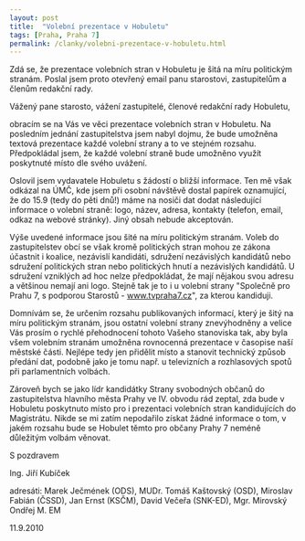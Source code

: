 ```yaml
---
layout: post
title:  "Volební prezentace v Hobuletu"
tags: [Praha, Praha 7]
permalink: /clanky/volebni-prezentace-v-hobuletu.html
---
```


Zdá se, že prezentace volebních stran v Hobuletu je šitá na míru politickým stranám. Poslal jsem proto otevřený email panu starostovi, zastupitelům a členům redakční rady.

Vážený pane starosto, vážení zastupitelé, členové redakční rady Hobuletu,

obracím se na Vás ve věci prezentace volebních stran v Hobuletu. Na posledním jednání zastupitelstva jsem nabyl dojmu, že bude umožněna textová prezentace každé volební strany a to ve stejném rozsahu. Předpokládal jsem, že každé volební straně bude umožněno využít poskytnuté místo dle svého uvážení.

Oslovil jsem vydavatele Hobuletu s žádostí o bližší informace. Ten mě však odkázal na ÚMČ, kde jsem při osobní návštěvě dostal papírek oznamující, že do 15.9 (tedy do pěti dnů!) máme na nosiči dat dodat následující informace o volební straně: logo, název, adresa, kontakty (telefon, email, odkaz na webové stránky). Jiný obsah nebude akceptován.

Výše uvedené informace jsou šité na míru politickým stranám. Voleb do zastupitelstev obcí se však kromě politických stran mohou ze zákona účastnit i koalice, nezávislí kandidáti, sdružení nezávislých kandidátů nebo sdružení politických stran nebo politických hnutí a nezávislých kandidátů. U sdružení vzniklých ad hoc nelze předpokládat, že mají nějakou svou adresu a většinou nemají ani logo. Stejně tak je to i u volební strany "Společně pro Prahu 7, s podporou Starostů - www.tvpraha7.cz", za kterou kandiduji.

Domnívám se, že určením rozsahu publikovaných informací, který je šitý na míru politickým stranám, jsou ostatní volební strany znevýhodněny a velice Vás prosím o rychlé přehodnocení tohoto Vašeho stanoviska tak, aby byla všem volebním stranám umožněna rovnocenná prezentace v časopise naší městské části. Nejlépe tedy jen přidělit místo a stanovit technický způsob předání dat, podobně jako je tomu např. u televizních a rozhlasových spotů při parlamentních volbách.

Zároveň bych se jako lídr kandidátky Strany svobodných občanů do zastupitelstva hlavního města Prahy ve IV. obvodu rád zeptal, zda bude v Hobuletu poskytnuto místo pro i prezentaci volebních stran kandidujících do Magistrátu. Nikde se mi zatím nepodařilo získat žádné informace o tom, v jakém rozsahu bude se Hobulet těmto pro občany Prahy 7 neméně důležitým volbám věnovat.

S pozdravem

Ing. Jiří Kubíček

adresáti: Marek Ječmének (ODS), MUDr. Tomáš Kaštovský (OSD), Miroslav	Fabián (ČSSD), Jan Ernst (KSČM), David Večeřa (SNK-ED), Mgr. Mirovský Ondřej M. EM

11.9.2010
